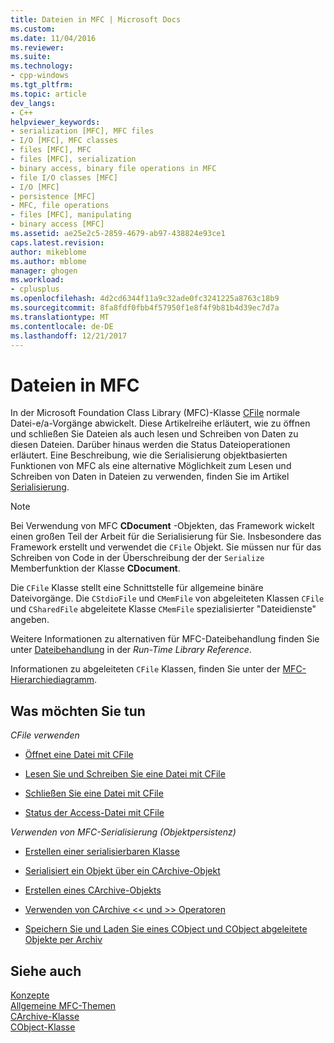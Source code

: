 ```yaml
---
title: Dateien in MFC | Microsoft Docs
ms.custom: 
ms.date: 11/04/2016
ms.reviewer: 
ms.suite: 
ms.technology:
- cpp-windows
ms.tgt_pltfrm: 
ms.topic: article
dev_langs:
- C++
helpviewer_keywords:
- serialization [MFC], MFC files
- I/O [MFC], MFC classes
- files [MFC], MFC
- files [MFC], serialization
- binary access, binary file operations in MFC
- file I/O classes [MFC]
- I/O [MFC]
- persistence [MFC]
- MFC, file operations
- files [MFC], manipulating
- binary access [MFC]
ms.assetid: ae25e2c5-2859-4679-ab97-438824e93ce1
caps.latest.revision: 
author: mikeblome
ms.author: mblome
manager: ghogen
ms.workload:
- cplusplus
ms.openlocfilehash: 4d2cd6344f11a9c32ade0fc3241225a8763c18b9
ms.sourcegitcommit: 8fa8fdf0fbb4f57950f1e8f4f9b81b4d39ec7d7a
ms.translationtype: MT
ms.contentlocale: de-DE
ms.lasthandoff: 12/21/2017
---
```

# <a name="files-in-mfc"></a>Dateien in MFC
In der Microsoft Foundation Class Library (MFC)-Klasse [CFile](../mfc/reference/cfile-class.md) normale Datei-e/a-Vorgänge abwickelt. Diese Artikelreihe erläutert, wie zu öffnen und schließen Sie Dateien als auch lesen und Schreiben von Daten zu diesen Dateien. Darüber hinaus werden die Status Dateioperationen erläutert. Eine Beschreibung, wie die Serialisierung objektbasierten Funktionen von MFC als eine alternative Möglichkeit zum Lesen und Schreiben von Daten in Dateien zu verwenden, finden Sie im Artikel [Serialisierung](../mfc/serialization-in-mfc.md).  
  
> [!NOTE]
>  Bei Verwendung von MFC **CDocument** -Objekten, das Framework wickelt einen großen Teil der Arbeit für die Serialisierung für Sie. Insbesondere das Framework erstellt und verwendet die `CFile` Objekt. Sie müssen nur für das Schreiben von Code in der Überschreibung der der `Serialize` Memberfunktion der Klasse **CDocument**.  
  
 Die `CFile` Klasse stellt eine Schnittstelle für allgemeine binäre Dateivorgänge. Die `CStdioFile` und `CMemFile` von abgeleiteten Klassen `CFile` und `CSharedFile` abgeleitete Klasse `CMemFile` spezialisierter "Dateidienste" angeben.  
  
 Weitere Informationen zu alternativen für MFC-Dateibehandlung finden Sie unter [Dateibehandlung](../c-runtime-library/file-handling.md) in der *Run-Time Library Reference*.  
  
 Informationen zu abgeleiteten `CFile` Klassen, finden Sie unter der [MFC-Hierarchiediagramm](../mfc/hierarchy-chart.md).  
  
## <a name="what-do-you-want-to-do"></a>Was möchten Sie tun  
 *CFile verwenden*  
  
-   [Öffnet eine Datei mit CFile](../mfc/opening-files.md)  
  
-   [Lesen Sie und Schreiben Sie eine Datei mit CFile](../mfc/reading-and-writing-files.md)  
  
-   [Schließen Sie eine Datei mit CFile](../mfc/closing-files.md)  
  
-   [Status der Access-Datei mit CFile](../mfc/accessing-file-status.md)  
  
 *Verwenden von MFC-Serialisierung (Objektpersistenz)*  
  
-   [Erstellen einer serialisierbaren Klasse](../mfc/serialization-making-a-serializable-class.md)  
  
-   [Serialisiert ein Objekt über ein CArchive-Objekt](../mfc/serialization-serializing-an-object.md)  
  
-   [Erstellen eines CArchive-Objekts](../mfc/two-ways-to-create-a-carchive-object.md)  
  
-   [Verwenden von CArchive <\< und >> Operatoren](../mfc/using-the-carchive-output-and-input-operators.md)  
  
-   [Speichern Sie und Laden Sie eines CObject und CObject abgeleitete Objekte per Archiv](../mfc/storing-and-loading-cobjects-via-an-archive.md)  
  
## <a name="see-also"></a>Siehe auch  
 [Konzepte](../mfc/mfc-concepts.md)   
 [Allgemeine MFC-Themen](../mfc/general-mfc-topics.md)   
 [CArchive-Klasse](../mfc/reference/carchive-class.md)   
 [CObject-Klasse](../mfc/reference/cobject-class.md)

